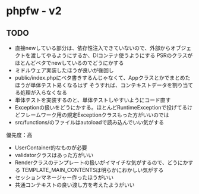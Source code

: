 # phpfw - v2

## TODO
- 直接newしている部分は、依存性注入できていないので、外部からオブジェクトを渡してやるようにするか、DIコンテナ使うようにする
PSRのクラスがほとんどベタでnewしているのでどうにかする
- ミドルウェア実装したほうが良いが後回し
- public/index.phpにベタ書きするんじゃなくて、Appクラスとかでまとめたほうが単体テスト易くなるはず
そうすれば、コンテキストデータを割り当てる処理が入らなくなる
- 単体テストを実装するのと、単体テストしやすいようにコード直す
- Exceptionの扱いをどうにかする。ほとんどRuntimeExceptionで投げてるけどフレームワーク用の規定Exceptionクラスもった方がいいのでは
- src/functions/のファイルはautoloadで読み込んでいい気がする

優先度：高
- UserContainer的なものが必要
- validatorクラスはあった方がいい
- Renderクラスのテンプレートの扱いがイマイチな気がするので、どうにかする
TEMPLATE_MAIN_CONTENTSは明らかにおかしい気がする
- セッションマネージャー作ったほうがいい
- 共通コンテキストの良い渡し方を考えたようがいい
